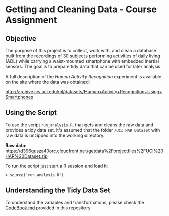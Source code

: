 # Getting and Cleaning Data - Course Assignment

## Objective

The purpose of this project is to collect, work with, and clean a database built
from the recordings of 30 subjects performing activities of daily living (ADL) 
while carrying a waist-mounted smartphone with embedded inertial sensors. The 
goal is to prepare tidy data that can be used for later analysis. 

A full description of the *Human Activity Recognition* experiment is available on the site where the data was
obtained: 

http://archive.ics.uci.edu/ml/datasets/Human+Activity+Recognition+Using+Smartphones 

## Using the Script

To use the script `run_analysis.R`, that gets and cleans the raw data and provides 
a tidy data set, it's assumed that the folder `/UCI HAR Dataset` with raw data is
unzipped into the working directory.

**Raw data:** https://d396qusza40orc.cloudfront.net/getdata%2Fprojectfiles%2FUCI%20HAR%20Dataset.zip

To run the script just start a R session and load it:
```
> source('run_analysis.R')
```

## Understanding the Tidy Data Set

To understand the variables and transformations, please check the [CodeBook.md](https://github.com/soeirosantos/GettingAndCleaningData/blob/master/CodeBook.md) provided in 
this repository.
